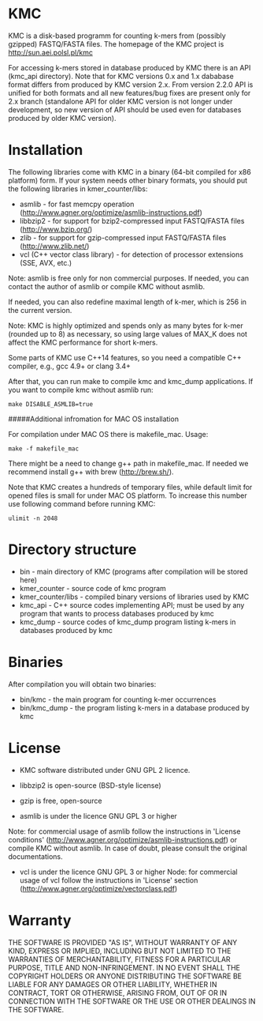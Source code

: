 KMC
=
KMC is a disk-based programm for counting k-mers from (possibly gzipped) FASTQ/FASTA files.
The homepage of the KMC project is http://sun.aei.polsl.pl/kmc

For accessing k-mers stored in database produced by KMC there is an API (kmc_api directory). Note that for KMC versions 0.x and 1.x dababase format differs from produced by KMC version 2.x. From version 2.2.0 API is unified for both formats and all new features/bug fixes are present only for 2.x branch (standalone API for older KMC version is not longer under development, so new version of API  should be used even for databases produced by older KMC version).

Installation
=
The following libraries come with KMC in a binary (64-bit compiled for x86 platform) form.
If your system needs other binary formats, you should put the following libraries in kmer_counter/libs:
* asmlib - for fast memcpy operation (http://www.agner.org/optimize/asmlib-instructions.pdf)
* libbzip2 - for support for bzip2-compressed input FASTQ/FASTA files (http://www.bzip.org/)
* zlib - for support for gzip-compressed input FASTQ/FASTA files (http://www.zlib.net/)
* vcl (C++ vector class library) - for detection of processor extensions (SSE, AVX, etc.)

Note: asmlib is free only for non commercial purposes. If needed, you can contact the author of asmlib or compile KMC without asmlib.

If needed, you can also redefine maximal length of k-mer, which is 256 in the current version.

Note: KMC is highly optimized and spends only as many bytes for k-mer (rounded up to 8) as
necessary, so using large values of MAX_K does not affect the KMC performance for short k-mers.

Some parts of KMC use C++14 features, so you need a compatible C++ compiler, e.g., gcc 4.9+ or clang 3.4+

After that, you can run make to compile kmc and kmc_dump applications.
If you want to compile kmc without asmlib run:

    make DISABLE_ASMLIB=true

#####Additional infromation for MAC OS installation

For compilation under MAC OS there is makefile_mac.
Usage:

    make -f makefile_mac

There might be a need to change g++ path in makefile_mac. 
If needed we recommend install g++ with brew (http://brew.sh/). 

Note that KMC creates a hundreds of temporary files, while default limit for opened files is small for under MAC OS platform.
To increase this number use following command before running KMC:

    ulimit -n 2048

Directory structure
=
 * bin           - main directory of KMC (programs after compilation will be stored here) 
 * kmer_counter  - source code of kmc program
 * kmer_counter/libs - compiled binary versions of libraries used by KMC
 * kmc_api       - C++ source codes implementing API; must be used by any program that wants to process databases produced by kmc
 * kmc_dump      - source codes of kmc_dump program listing k-mers in databases produced by kmc



Binaries
=
After compilation you will obtain two binaries:
* bin/kmc - the main program for counting k-mer occurrences
* bin/kmc_dump - the program listing k-mers in a database produced by kmc


License
=
* KMC software distributed under GNU GPL 2 licence.

* libbzip2 is open-source (BSD-style license)

* gzip is free, open-source

* asmlib is under the licence GNU GPL 3 or higher 

Note: for commercial usage of asmlib follow the instructions in 'License conditions' (http://www.agner.org/optimize/asmlib-instructions.pdf) or compile KMC without asmlib.
In case of doubt, please consult the original documentations.

* vcl is under the licence GNU GPL 3 or higher 
Node: for commercial usage of vcl follow the instructions in 'License' section (http://www.agner.org/optimize/vectorclass.pdf)

Warranty
=
THE SOFTWARE IS PROVIDED "AS IS", WITHOUT WARRANTY OF ANY KIND, EXPRESS OR IMPLIED,
INCLUDING BUT NOT LIMITED TO THE WARRANTIES OF MERCHANTABILITY, FITNESS FOR A PARTICULAR PURPOSE, 
TITLE AND NON-INFRINGEMENT. IN NO EVENT SHALL THE COPYRIGHT HOLDERS OR ANYONE DISTRIBUTING 
THE SOFTWARE BE LIABLE FOR ANY DAMAGES OR OTHER LIABILITY, WHETHER IN CONTRACT, TORT OR OTHERWISE, 
ARISING FROM, OUT OF OR IN CONNECTION WITH THE SOFTWARE OR THE USE OR OTHER DEALINGS IN THE SOFTWARE.

